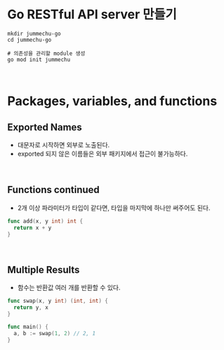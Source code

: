 # Go RESTful API server 만들기





```shell
mkdir jummechu-go
cd jummechu-go

# 의존성을 관리할 module 생성
go mod init jummechu
```

<br />

# Packages, variables, and functions

## Exported Names

- 대문자로 시작하면 외부로 노출된다.
- exported 되지 않은 이름들은 외부 패키지에서 접근이 불가능하다.

<br />

## Functions continued

- 2개 이상 파라미터가 타입이 같다면, 타입을 마지막에 하나만 써주어도 된다.

```go
func add(x, y int) int {
  return x + y
}
```

<br />

## Multiple Results

- 함수는 반환값 여러 개를 반환할 수 있다.

```go
func swap(x, y int) (int, int) {
  return y, x
}

func main() {
  a, b := swap(1, 2) // 2, 1
}
```

